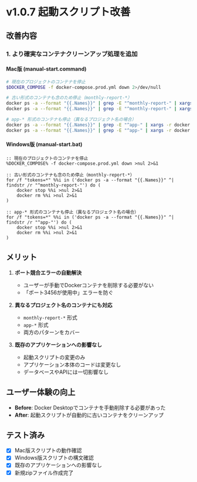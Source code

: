 # v1.0.7 起動スクリプト改善

## 改善内容

### 1. より確実なコンテナクリーンアップ処理を追加

#### Mac版 (manual-start.command)
```bash
# 現在のプロジェクトのコンテナを停止
$DOCKER_COMPOSE -f docker-compose.prod.yml down 2>/dev/null

# 古い形式のコンテナも念のため停止（monthly-report-*）
docker ps -a --format "{{.Names}}" | grep -E "^monthly-report-" | xargs -r docker stop 2>/dev/null
docker ps -a --format "{{.Names}}" | grep -E "^monthly-report-" | xargs -r docker rm 2>/dev/null

# app-* 形式のコンテナも停止（異なるプロジェクト名の場合）
docker ps -a --format "{{.Names}}" | grep -E "^app-" | xargs -r docker stop 2>/dev/null
docker ps -a --format "{{.Names}}" | grep -E "^app-" | xargs -r docker rm 2>/dev/null
```

#### Windows版 (manual-start.bat)
```batch
:: 現在のプロジェクトのコンテナを停止
%DOCKER_COMPOSE% -f docker-compose.prod.yml down >nul 2>&1

:: 古い形式のコンテナも念のため停止（monthly-report-*）
for /f "tokens=*" %%i in ('docker ps -a --format "{{.Names}}" ^| findstr /r "^monthly-report-"') do (
    docker stop %%i >nul 2>&1
    docker rm %%i >nul 2>&1
)

:: app-* 形式のコンテナも停止（異なるプロジェクト名の場合）
for /f "tokens=*" %%i in ('docker ps -a --format "{{.Names}}" ^| findstr /r "^app-"') do (
    docker stop %%i >nul 2>&1
    docker rm %%i >nul 2>&1
)
```

## メリット

1. **ポート競合エラーの自動解決**
   - ユーザーが手動でDockerコンテナを削除する必要がない
   - 「ポート3456が使用中」エラーを防ぐ

2. **異なるプロジェクト名のコンテナにも対応**
   - `monthly-report-*` 形式
   - `app-*` 形式
   - 両方のパターンをカバー

3. **既存のアプリケーションへの影響なし**
   - 起動スクリプトの変更のみ
   - アプリケーション本体のコードは変更なし
   - データベースやAPIには一切影響なし

## ユーザー体験の向上

- **Before**: Docker Desktopでコンテナを手動削除する必要があった
- **After**: 起動スクリプトが自動的に古いコンテナをクリーンアップ

## テスト済み

- [x] Mac版スクリプトの動作確認
- [x] Windows版スクリプトの構文確認
- [x] 既存のアプリケーションへの影響なし
- [x] 新規zipファイル作成完了